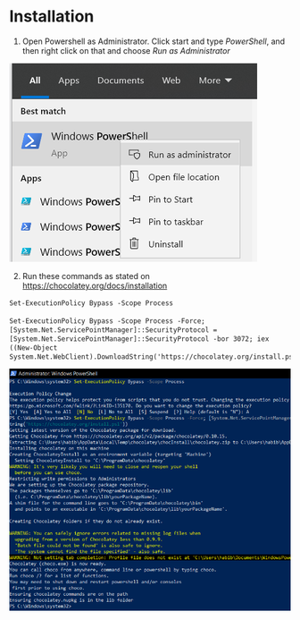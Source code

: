 # Installation

1. Open Powershell as Administrator. Click start and type *PowerShell*, and then right click on that and choose *Run as Administrator*

![Powershell](1.png)

2. Run these commands as stated on https://chocolatey.org/docs/installation

```
Set-ExecutionPolicy Bypass -Scope Process

Set-ExecutionPolicy Bypass -Scope Process -Force; [System.Net.ServicePointManager]::SecurityProtocol = [System.Net.ServicePointManager]::SecurityProtocol -bor 3072; iex ((New-Object System.Net.WebClient).DownloadString('https://chocolatey.org/install.ps1'))

```

![Install Chocolatey](2.png)

